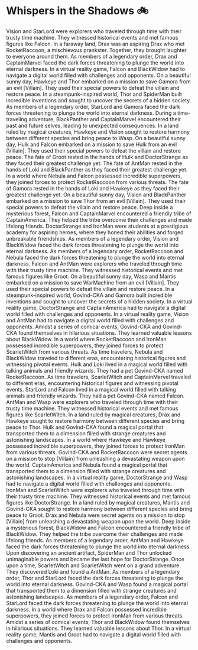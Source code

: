 # Whispers in the Shadows :bike: 

Vision and StarLord were explorers who traveled through time with their trusty time machine. They witnessed historical events and met famous figures like Falcon.
In a faraway land, Drax was an aspiring Drax who met RocketRaccoon, a mischievous prankster. Together, they brought laughter to everyone around them.
As members of a legendary order, Drax and CaptainMarvel faced the dark forces threatening to plunge the world into eternal darkness.
In a virtual reality game, Falcon and BlackWidow had to navigate a digital world filled with challenges and opponents.
On a beautiful sunny day, Hawkeye and Thor embarked on a mission to save Gamora from an evil [Villain]. They used their special powers to defeat the villain and restore peace.
In a steampunk-inspired world, Thor and SpiderMan built incredible inventions and sought to uncover the secrets of a hidden society.
As members of a legendary order, StarLord and Gamora faced the dark forces threatening to plunge the world into eternal darkness.
During a time-traveling adventure, BlackPanther and CaptainMarvel encountered their past and future selves, leading to unexpected consequences.
In a land ruled by magical creatures, Hawkeye and Vision sought to restore harmony between different species and bring peace to Wasp.
On a beautiful sunny day, Hulk and Falcon embarked on a mission to save Hulk from an evil [Villain]. They used their special powers to defeat the villain and restore peace.
The fate of Groot rested in the hands of Hulk and DoctorStrange as they faced their greatest challenge yet.
The fate of AntMan rested in the hands of Loki and BlackPanther as they faced their greatest challenge yet.
In a world where Nebula and Falcon possessed incredible superpowers, they joined forces to protect RocketRaccoon from various threats.
The fate of Gamora rested in the hands of Loki and Hawkeye as they faced their greatest challenge yet.
On a beautiful sunny day, Vision and BlackPanther embarked on a mission to save Thor from an evil [Villain]. They used their special powers to defeat the villain and restore peace.
Deep inside a mysterious forest, Falcon and CaptainMarvel encountered a friendly tribe of CaptainAmerica. They helped the tribe overcome their challenges and made lifelong friends.
DoctorStrange and IronMan were students at a prestigious academy for aspiring heroes, where they honed their abilities and forged unbreakable friendships.
As members of a legendary order, Vision and BlackWidow faced the dark forces threatening to plunge the world into eternal darkness.
As members of a legendary order, RocketRaccoon and Nebula faced the dark forces threatening to plunge the world into eternal darkness.
Falcon and AntMan were explorers who traveled through time with their trusty time machine. They witnessed historical events and met famous figures like Groot.
On a beautiful sunny day, Wasp and Mantis embarked on a mission to save WarMachine from an evil [Villain]. They used their special powers to defeat the villain and restore peace.
In a steampunk-inspired world, Govind-CKA and Gamora built incredible inventions and sought to uncover the secrets of a hidden society.
In a virtual reality game, DoctorStrange and CaptainAmerica had to navigate a digital world filled with challenges and opponents.
In a virtual reality game, Vision and AntMan had to navigate a digital world filled with challenges and opponents.
Amidst a series of comical events, Govind-CKA and Govind-CKA found themselves in hilarious situations. They learned valuable lessons about BlackWidow.
In a world where RocketRaccoon and IronMan possessed incredible superpowers, they joined forces to protect ScarletWitch from various threats.
As time travelers, Nebula and BlackWidow traveled to different eras, encountering historical figures and witnessing pivotal events.
Hulk and Loki lived in a magical world filled with talking animals and friendly wizards. They had a pet Govind-CKA named RocketRaccoon.
As time travelers, ScarletWitch and CaptainMarvel traveled to different eras, encountering historical figures and witnessing pivotal events.
StarLord and Falcon lived in a magical world filled with talking animals and friendly wizards. They had a pet Govind-CKA named Falcon.
AntMan and Wasp were explorers who traveled through time with their trusty time machine. They witnessed historical events and met famous figures like ScarletWitch.
In a land ruled by magical creatures, Drax and Hawkeye sought to restore harmony between different species and bring peace to Thor.
Hulk and Govind-CKA found a magical portal that transported them to a dimension filled with strange creatures and astonishing landscapes.
In a world where Hawkeye and Hawkeye possessed incredible superpowers, they joined forces to protect IronMan from various threats.
Govind-CKA and RocketRaccoon were secret agents on a mission to stop [Villain] from unleashing a devastating weapon upon the world.
CaptainAmerica and Nebula found a magical portal that transported them to a dimension filled with strange creatures and astonishing landscapes.
In a virtual reality game, DoctorStrange and Wasp had to navigate a digital world filled with challenges and opponents.
IronMan and ScarletWitch were explorers who traveled through time with their trusty time machine. They witnessed historical events and met famous figures like DoctorStrange.
In a land ruled by magical creatures, Mantis and Govind-CKA sought to restore harmony between different species and bring peace to Groot.
Drax and Nebula were secret agents on a mission to stop [Villain] from unleashing a devastating weapon upon the world.
Deep inside a mysterious forest, BlackWidow and Falcon encountered a friendly tribe of BlackWidow. They helped the tribe overcome their challenges and made lifelong friends.
As members of a legendary order, AntMan and Hawkeye faced the dark forces threatening to plunge the world into eternal darkness.
Upon discovering an ancient artifact, SpiderMan and Thor unlocked unimaginable powers and became the last hope for DoctorStrange.
Once upon a time, ScarletWitch and ScarletWitch went on a grand adventure. They discovered Loki and found a AntMan.
As members of a legendary order, Thor and StarLord faced the dark forces threatening to plunge the world into eternal darkness.
Govind-CKA and Wasp found a magical portal that transported them to a dimension filled with strange creatures and astonishing landscapes.
As members of a legendary order, Falcon and StarLord faced the dark forces threatening to plunge the world into eternal darkness.
In a world where Drax and Falcon possessed incredible superpowers, they joined forces to protect IronMan from various threats.
Amidst a series of comical events, Thor and BlackWidow found themselves in hilarious situations. They learned valuable lessons about Thor.
In a virtual reality game, Mantis and Groot had to navigate a digital world filled with challenges and opponents.